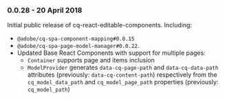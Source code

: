 ### 0.0.28 - 20 April 2018

Initial public release of cq-react-editable-components. Including:
* `@adobe/cq-spa-component-mapping#0.0.15` 
* `@adobe/cq-spa-page-model-manager#0.0.22`.
* Updated Base React Components with support for multiple pages:
  * `Container` supports page and items inclusion
  * `ModelProvider` generates `data-cq-page-path` and `data-cq-data-path` attributes (previously: `data-cq-content-path`) respectively from the `cq_model_data_path` and `cq_model_page_path` properties (previously: `cq_model_path`)
